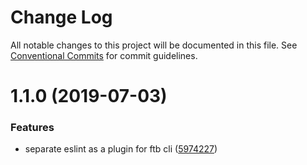# Change Log

All notable changes to this project will be documented in this file.
See [Conventional Commits](https://conventionalcommits.org) for commit guidelines.

# 1.1.0 (2019-07-03)


### Features

* separate eslint as a plugin for ftb cli ([5974227](https://github.com/ftb-family/ftb-cli/commit/5974227))
